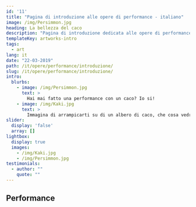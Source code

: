 ```yaml
---
id: '11'
title: "Pagina di introduzione alle opere di performance - italiano"
image: /img/Persimmon.jpg
heading: La bellezza del caco
description: "Pagina di introduzione dedicata alle opere di performance"
templateKey: artworks-intro
tags:
  - art
lang: it
date: "22-03-2019"
path: /it/opere/performance/introduzione/
slug: /it/opere/performance/introduzione/
intro:
  blurbs:
    - image: /img/Persimmon.jpg
      text: >
        Hai mai fatto una performance con un caco? Io si!
    - image: /img/Kaki.jpg
      text: >
        Immagina di arrampicarti su di un albero di caco, che cosa vedresti una volta in cima?
slider:
  display: 'false'
  array: []
lightbox:
  display: true
  images:
    - /img/Kaki.jpg
    - /img/Persimmon.jpg
testimonials:
  - author: ""
    quote: ""
---
```


## Performance
